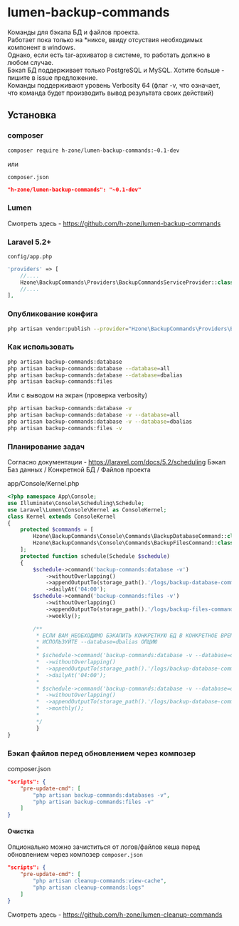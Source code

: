 # lumen-backup-commands
Команды для бэкапа БД и файлов проекта.<br>
Работает пока только на *никсе, ввиду отсуствия необходимых компонент в windows.<br>
Однако, если есть tar-архиватор в системе, то работать должно в любом случае.<br>
Бэкап БД поддерживает только PostgreSQL и MySQL. Хотите больше - пишите в issue предложение.<br>
Команды поддерживают уровень Verbosity 64 (флаг -v, что означает, что команда будет производить вывод результата своих действий)

## Установка

### composer

```bash
composer require h-zone/lumen-backup-commands:~0.1-dev
```

или

`composer.json`
```json
"h-zone/lumen-backup-commands": "~0.1-dev"
```

### Lumen
Смотреть здесь - https://github.com/h-zone/lumen-backup-commands

### Laravel 5.2+
`config/app.php`
```php
'providers' => [
    //....
    Hzone\BackupCommands\Providers\BackupCommandsServiceProvider::class,
    //....
],
```

### Опубликование конфига
```sh
php artisan vendor:publish --provider="Hzone\BackupCommands\Providers\BackupCommandsServiceProvider" --tag="config"
```

### Как использовать
```sh
php artisan backup-commands:database
php artisan backup-commands:database --database=all
php artisan backup-commands:database --database=dbalias
php artisan backup-commands:files
```
Или с выводом на экран (проверка verbosity)
```sh
php artisan backup-commands:database -v
php artisan backup-commands:database -v --database=all
php artisan backup-commands:database -v --database=dbalias
php artisan backup-commands:files -v
```

### Планирование задач
Согласно документации - https://laravel.com/docs/5.2/scheduling
Бэкап Баз данных / Конкретной БД / Файлов проекта

app/Console/Kernel.php
```php
<?php namespace App\Console;
use Illuminate\Console\Scheduling\Schedule;
use Laravel\Lumen\Console\Kernel as ConsoleKernel;
class Kernel extends ConsoleKernel
{
	protected $commands = [
		Hzone\BackupCommands\Console\Commands\BackupDatabaseCommand::class,
		Hzone\BackupCommands\Console\Commands\BackupFilesCommand::class,
	];
	protected function schedule(Schedule $schedule)
	{
		$schedule->command('backup-commands:database -v')
			->withoutOverlapping()
			->appendOutputTo(storage_path().'/logs/backup-database-commands_'.date('Y-M-D_H-i-s').'.log')
			->dailyAt('04:00');
		$schedule->command('backup-commands:files -v')
			->withoutOverlapping()
			->appendOutputTo(storage_path().'/logs/backup-files-commands_'.date('Y-M-D_H-i-s').'.log')
			->weekly();

		/**
		 * ЕСЛИ ВАМ НЕОБХОДИМО БЭКАПИТЬ КОНКРЕТНУЮ БД В КОНКРЕТНОЕ ВРЕМЯ
		 * ИСПОЛЬЗУЙТЕ --database=dbalias ОПЦИЮ
		 * 
		 * $schedule->command('backup-commands:database -v --database=dbalias1')
		 * 	->withoutOverlapping()
		 * 	->appendOutputTo(storage_path().'/logs/backup-database-commands_dbalias1_'.date('Y-M-D_H-i-s').'.log')
		 * 	->dailyAt('04:00');
		 *
		 * $schedule->command('backup-commands:database -v --database=dbalias2')
		 * 	->withoutOverlapping()
		 * 	->appendOutputTo(storage_path().'/logs/backup-database-commands_dbalias2_'.date('Y-M-D_H-i-s').'.log')
		 * 	->monthly();
		 * 
		 */
		 }
}

```

### Бэкап файлов перед обновлением через композер
composer.json
```json
"scripts": {
    "pre-update-cmd": [
        "php artisan backup-commands:databases -v",
        "php artisan backup-commands:files -v"
    ]
}
```

#### Очистка
Опционально можно зачиститься от логов/файлов кеша перед обновлением через композер
`composer.json`
```json
"scripts": {
    "pre-update-cmd": [
        "php artisan cleanup-commands:view-cache",
        "php artisan cleanup-commands:logs"
    ]
}
```
Смотреть здесь - https://github.com/h-zone/lumen-cleanup-commands
